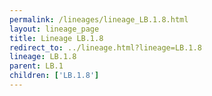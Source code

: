 ```yaml
---
permalink: /lineages/lineage_LB.1.8.html
layout: lineage_page
title: Lineage LB.1.8
redirect_to: ../lineage.html?lineage=LB.1.8
lineage: LB.1.8
parent: LB.1
children: ['LB.1.8']
---
```

